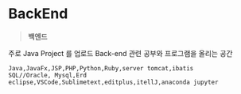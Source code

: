 BackEnd
=============
> <b>백엔드</b> 

주로 Java Project 를 업로드
Back-end 관련 공부와 프로그램을 올리는 공간
</br>

```
Java,JavaFx,JSP,PHP,Python,Ruby,server tomcat,ibatis
SQL//Oracle, Mysql,Erd
eclipse,VSCode,Sublimetext,editplus,itellJ,anaconda jupyter
```

